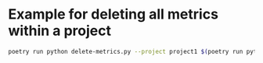 # Example for deleting all metrics within a project

```bash
poetry run python delete-metrics.py --project project1 $(poetry run python list-custom-metrics.py --project project1 2>/dev/null | xargs)
```
